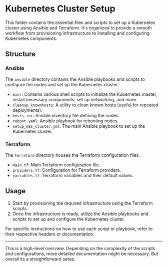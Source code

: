 # Kubernetes Cluster Setup

This folder contains the essential files and scripts to set up a Kubernetes cluster using Ansible and Terraform. It's organized to provide a smooth workflow from provisioning infrastructure to installing and configuring Kubernetes components.

## Structure

### Ansible

The `ansible` directory contains the Ansible playbooks and scripts to configure the nodes and set up the Kubernetes cluster.

- `bin/`: Contains various shell scripts to initialize the Kubernetes master, install necessary components, set up networking, and more.
- `cleanup_knownhosts`: A utility to clean known hosts (useful for repeated deployments).
- `hosts.ini`: Ansible inventory file defining the nodes.
- `reboot.yaml`: Ansible playbook for rebooting nodes.
- `setup_k8s_cluster.yml`: The main Ansible playbook to set up the Kubernetes cluster.

### Terraform

The `terraform` directory houses the Terraform configuration files.

- `main.tf`: Main Terraform configuration file.
- `providers.tf`: Configuration for Terraform providers.
- `variables.tf`: Terraform variables and their default values.

## Usage

1. Start by provisioning the required infrastructure using the Terraform scripts.
2. Once the infrastructure is ready, utilize the Ansible playbooks and scripts to set up and configure the Kubernetes cluster.

For specific instructions on how to use each script or playbook, refer to their respective headers or documentation.

---

This is a high-level overview. Depending on the complexity of the scripts and configurations, more detailed documentation might be necessary. But overall its a straightforward setup.
